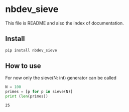 nbdev_sieve
================

<!-- WARNING: THIS FILE WAS AUTOGENERATED! DO NOT EDIT! -->

This file is README and also the index of documentation.

## Install

``` sh
pip install nbdev_sieve
```

## How to use

For now only the sieve(N: int) generator can be called

``` python
N = 100
primes = [p for p in sieve(N)]
print (len(primes))
```

    25

